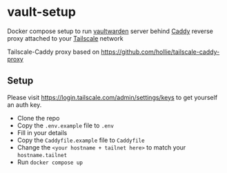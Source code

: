 # vault-setup

Docker compose setup to run [vaultwarden](https://github.com/dani-garcia/vaultwarden) server behind [Caddy](https://caddyserver.com/) reverse proxy attached to your [Tailscale](https://tailscale.com/) network

Tailscale-Caddy proxy based on <https://github.com/hollie/tailscale-caddy-proxy>

## Setup

Please visit <https://login.tailscale.com/admin/settings/keys> to get yourself an auth key.

- Clone the repo
- Copy the `.env.example` file to `.env`
- Fill in your details
- Copy the `Caddyfile.example` file to `Caddyfile`
- Change the `<your hostname + tailnet here>` to match your `hostname.tailnet`
- Run `docker compose up`
